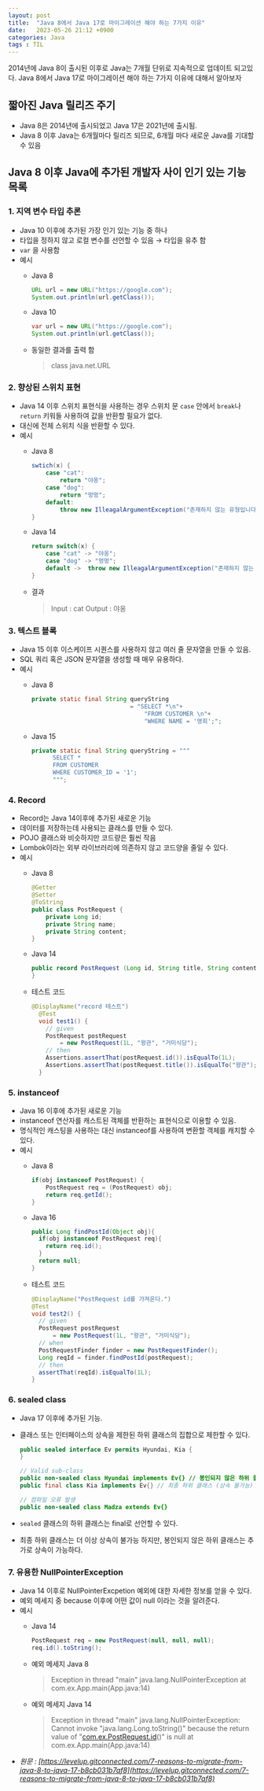 ```yaml
---
layout: post
title:  "Java 8에서 Java 17로 마이그레이션 해야 하는 7가지 이유"
date:   2023-05-26 21:12 +0900
categories: Java
tags : TIL
---
```


2014년에 Java 8이 출시된 이후로 Java는 7개월 단위로 지속적으로 업데이트 되고있다.
Java 8에서 Java 17로 마이그레이션 해야 하는 7가지 이유에 대해서 알아보자

## 짧아진 Java 릴리즈 주기

- Java 8은 2014년에 출시되었고 Java 17은 2021년에 출시됨.
- Java 8 이후 Java는 6개월마다 릴리즈 되므로, 6개월 마다 새로운 Java를 기대할 수 있음

## Java 8 이후 Java에 추가된 개발자 사이 인기 있는 기능 목록

### 1. 지역 변수 타입 추론

- Java 10 이후에 추가된 가장 인기 있는 기능 중 하나
- 타입을 정하지 않고 로컬 변수를 선언할 수 있음 → 타입을 유추 함
- `var` 을 사용함
- 예시
  - Java 8

      ```java
      URL url = new URL("https://google.com");
      System.out.println(url.getClass());
      ```

  - Java 10

      ```java
      var url = new URL("https://google.com");
      System.out.println(url.getClass());
      ```

  - 동일한 결과를 출력 함

    > class java.net.URL
>

### 2. 향상된 스위치 표현

- Java 14 이후 스위치 표현식을 사용하는 경우 스위치 문 `case` 안에서 `break`나 `return` 키워들 사용하여 값을 반환할 필요가 없다.
- 대신에 전체 스위치 식을 반환할 수 있다.
- 예시
  - Java 8

      ```java
      swtich(x) {
          case "cat":
              return "야옹";
          case "dog":
              return "멍멍";
          default:
              throw new IlleagalArgumentException("존재하지 않는 유형입니다");
      }
      ```

  - Java 14

      ```java
      return switch(x) {
          case "cat" -> "야옹";
          case "dog" -> "멍멍";
          default ->  throw new IlleagalArgumentException("존재하지 않는 유형입니다");
      }
      ```

  - 결과

    > Input : cat
    Output : 야옹
>

### 3. 텍스트 블록

- Java 15 이후 이스케이프 시퀀스를 사용하지 않고 여러 줄 문자열을 만들 수 있음.
- SQL 쿼리 혹은 JSON 문자열을 생성할 때 매우 유용하다.
- 예시
  - Java 8

      ```java
      private static final String queryString
                                  = "SELECT *\n"+
                                      "FROM CUSTOMER \n"+
                                      "WHERE NAME = '영희';";
      ```

  - Java 15

      ```java
      private static final String queryString = """
            SELECT *
            FROM CUSTOMER
            WHERE CUSTOMER_ID = '1';
            """;
      ```


### 4. Record

- Record는 Java 14이후에 추가된 새로운 기능
- 데이터를 저장하는데 사용되는 클래스를 만들 수 있다.
- POJO 클래스와 비슷하지만 코드량은 훨씬 작음
- Lombok이라는 외부 라이브러리에 의존하지 않고 코드양을 줄일 수 있다.
- 예시
  - Java 8

      ```java
      @Getter
      @Setter
      @ToString
      public class PostRequest {
          private Long id;
          private String name;
          private String content;
      }
      ```

  - Java 14

      ```java
      public record PostRequest (Long id, String title, String content){
      }
      ```

  - 테스트 코드

      ```java
      @DisplayName("record 테스트")
        @Test
        void test1() {
          // given
          PostRequest postRequest
              = new PostRequest(1L, "왕관", "거미식당");
          // then
          Assertions.assertThat(postRequest.id()).isEqualTo(1L);
          Assertions.assertThat(postRequest.title()).isEqualTo("왕관");
        }
      ```


### 5. instanceof

- Java 16 이후에 추가된 새로운 기능
- instanceof 연산자를 캐스트된 객체를 반환하는 표현식으로 이용할 수 있음.
- 명식적인 캐스팅을 사용하는 대신 instanceof를 사용하여 변환할 객체를 캐치할 수 있다.
- 예시
  - Java 8

      ```java
      if(obj instanceof PostRequest) {
          PostRequest req = (PostRequest) obj;
          return req.getId();
      }
      ```

  - Java 16

      ```java
      public Long findPostId(Object obj){
        if(obj instanceof PostRequest req){
          return req.id();
        }
        return null;
      }
      ```

  - 테스트 코드

      ```java
      @DisplayName("PostRequest id를 가져온다.")
      @Test
      void test2() {
        // given
        PostRequest postRequest
            = new PostRequest(1L, "왕관", "거미식당");
        // when
        PostRequestFinder finder = new PostRequestFinder();
        Long reqId = finder.findPostId(postRequest);
        // then
        assertThat(reqId).isEqualTo(1L);
      }
      ```


### 6. sealed class

- Java 17 이후에 추가된 기능.
- 클래스 또는 인터페이스의 상속을 제한된 하위 클래스의 집합으로 제한할 수 있다.

    ```java
    public sealed interface Ev permits Hyundai, Kia {
    }

    // Valid sub-class
    public non-sealed class Hyundai implements Ev{} // 봉인되지 않은 하위 클래스
    public final class Kia implements Ev{} // 최종 하위 클래스 (상속 불가능)

    // 컴파일 오류 발생
    public non-sealed class Madza extends Ev{}
    ```

- `sealed` 클래스의 하위 클래스는 final로 선언할 수 있다.
- 최종 하위 클래스는 더 이상 상속이 불가능 하지만, 봉인되지 않은 하위 클래스는 추가로 상속이 가능하다.

### 7. 유용한 NullPointerException

- Java 14 이후로 NullPointerExcpetion 예외에 대한 자세한 정보를 얻을 수 있다.
- 예외 메세지 중 because 이후에 어떤 값이 null 이라는 것을 알려준다.
- 예시
  - Java 14

      ```java
      PostRequest req = new PostRequest(null, null, null);
      req.id().toString();
      ```

  - 예외 메세지 Java 8

    > Exception in thread "main" java.lang.NullPointerException
    at com.ex.App.main(App.java:14)
  >
  - 예외 메세지 Java 14

    > Exception in thread "main" java.lang.NullPointerException: Cannot invoke "java.lang.Long.toString()" because the return value of "[com.ex.PostRequest.id](http://com.ex.postrequest.id/)()" is null
    at com.ex.App.main(App.java:14)
>
- _원문 : [https://levelup.gitconnected.com/7-reasons-to-migrate-from-java-8-to-java-17-b8cb031b7af8](https://levelup.gitconnected.com/7-reasons-to-migrate-from-java-8-to-java-17-b8cb031b7af8)_
